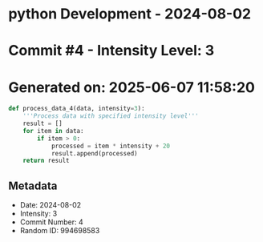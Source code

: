 ﻿# python Development - 2024-08-02
# Commit #4 - Intensity Level: 3
# Generated on: 2025-06-07 11:58:20
```python
def process_data_4(data, intensity=3):
    '''Process data with specified intensity level'''
    result = []
    for item in data:
        if item > 0:
            processed = item * intensity + 20
            result.append(processed)
    return result
```
## Metadata
- Date: 2024-08-02
- Intensity: 3
- Commit Number: 4
- Random ID: 994698583
